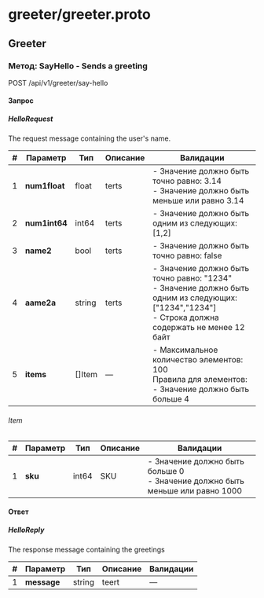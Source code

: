 # greeter/greeter.proto
## Greeter
### Метод: SayHello - Sends a greeting
   POST /api/v1/greeter/say-hello

#### Запрос
   ##### HelloRequest
The request message containing the user's name.

|#| Параметр | Тип | Описание | Валидации |
|-|----------|-----|----------|-----------|
|1| **num1float** | float | terts | - Значение должно быть точно равно: 3.14<br>- Значение должно быть меньше или равно 3.14<br> |
|2| **num1int64** | int64 | terts | - Значение должно быть одним из следующих: [1,2]<br> |
|3| **name2** | bool | terts | - Значение должно быть точно равно: false<br> |
|4| **aame2a** | string | terts | - Значение должно быть точно равно: "1234"<br>- Значение должно быть одним из следующих: ["1234","1234"]<br>- Строка должна содержать не менее 12 байт<br> |
|5| **items** | []Item | — | - Максимальное количество элементов: 100<br>Правила для элементов:<br>- Значение должно быть больше 4<br> |

###### Item


|#| Параметр | Тип | Описание | Валидации |
|-|----------|-----|----------|-----------|
|1| **sku** | int64 | SKU | - Значение должно быть больше 0<br>- Значение должно быть меньше или равно 1000<br> |



#### Ответ
   ##### HelloReply
The response message containing the greetings

|#| Параметр | Тип | Описание | Валидации |
|-|----------|-----|----------|-----------|
|1| **message** | string | teert | — |

